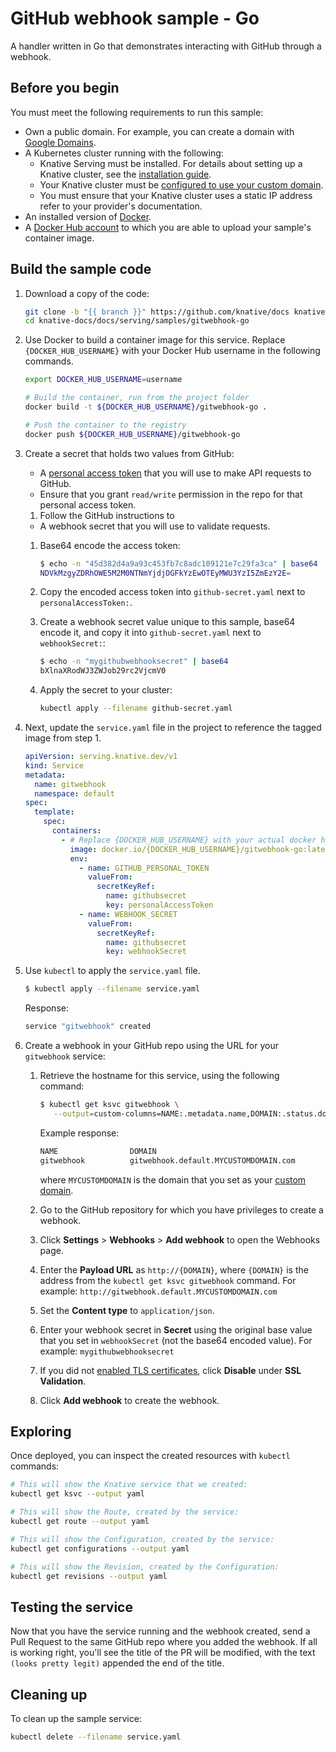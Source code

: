 # GitHub webhook sample - Go

A handler written in Go that demonstrates interacting with GitHub through a
webhook.

## Before you begin

You must meet the following requirements to run this sample:

- Own a public domain. For example, you can create a domain with
  [Google Domains](https://domains.google/).
- A Kubernetes cluster running with the following:
  - Knative Serving must be installed. For details about setting up a Knative
    cluster, see the [installation guide](../../../admin/install/serving/install-serving-with-yaml.md).
  - Your Knative cluster must be
    [configured to use your custom domain](../../using-a-custom-domain.md).
  - You must ensure that your Knative cluster uses a static IP address refer to your provider's documentation.
- An installed version of [Docker](https://www.docker.com).
- A [Docker Hub account](https://hub.docker.com/) to which you are able to
  upload your sample's container image.

## Build the sample code

1. Download a copy of the code:

   ```bash
   git clone -b "{{ branch }}" https://github.com/knative/docs knative-docs
   cd knative-docs/docs/serving/samples/gitwebhook-go
   ```

1. Use Docker to build a container image for this service. Replace
   `{DOCKER_HUB_USERNAME}` with your Docker Hub username in the following
   commands.

   ```bash
   export DOCKER_HUB_USERNAME=username

   # Build the container, run from the project folder
   docker build -t ${DOCKER_HUB_USERNAME}/gitwebhook-go .

   # Push the container to the registry
   docker push ${DOCKER_HUB_USERNAME}/gitwebhook-go
   ```

1. Create a secret that holds two values from GitHub:

   - A
     [personal access token](https://help.github.com/articles/creating-a-personal-access-token-for-the-command-line/)
     that you will use to make API requests to GitHub.
   - Ensure that you grant `read/write` permission in the repo for that personal
     access token.

   1. Follow the GitHub instructions to

   - A webhook secret that you will use to validate requests.

   1. Base64 encode the access token:

      ```bash
      $ echo -n "45d382d4a9a93c453fb7c8adc109121e7c29fa3ca" | base64
      NDVkMzgyZDRhOWE5M2M0NTNmYjdjOGFkYzEwOTEyMWU3YzI5ZmEzY2E=
      ```

   1. Copy the encoded access token into `github-secret.yaml` next to
      `personalAccessToken:`.

   1. Create a webhook secret value unique to this sample, base64 encode it, and
      copy it into `github-secret.yaml` next to `webhookSecret:`:

      ```bash
      $ echo -n "mygithubwebhooksecret" | base64
      bXlnaXRodWJ3ZWJob29rc2VjcmV0
      ```

   1. Apply the secret to your cluster:

      ```bash
      kubectl apply --filename github-secret.yaml
      ```

1. Next, update the `service.yaml` file in the project to reference the tagged
   image from step 1.

   ```yaml
   apiVersion: serving.knative.dev/v1
   kind: Service
   metadata:
     name: gitwebhook
     namespace: default
   spec:
     template:
       spec:
         containers:
           - # Replace {DOCKER_HUB_USERNAME} with your actual docker hub username
             image: docker.io/{DOCKER_HUB_USERNAME}/gitwebhook-go:latest
             env:
               - name: GITHUB_PERSONAL_TOKEN
                 valueFrom:
                   secretKeyRef:
                     name: githubsecret
                     key: personalAccessToken
               - name: WEBHOOK_SECRET
                 valueFrom:
                   secretKeyRef:
                     name: githubsecret
                     key: webhookSecret
   ```

1. Use `kubectl` to apply the `service.yaml` file.

   ```bash
   $ kubectl apply --filename service.yaml
   ```

   Response:

   ```bash
   service "gitwebhook" created
   ```

1. Create a webhook in your GitHub repo using the URL for your `gitwebhook`
   service:

   1. Retrieve the hostname for this service, using the following command:

      ```bash
      $ kubectl get ksvc gitwebhook \
         --output=custom-columns=NAME:.metadata.name,DOMAIN:.status.domain
      ```

      Example response:

      ```bash
      NAME                DOMAIN
      gitwebhook          gitwebhook.default.MYCUSTOMDOMAIN.com
      ```

      where `MYCUSTOMDOMAIN` is the domain that you set as your
      [custom domain](../../using-a-custom-domain.md).

   1. Go to the GitHub repository for which you have privileges to create a
      webhook.

   1. Click **Settings** > **Webhooks** > **Add webhook** to open the Webhooks
      page.

   1. Enter the **Payload URL** as `http://{DOMAIN}`, where `{DOMAIN}` is the
      address from the `kubectl get ksvc gitwebhook` command. For example:
      `http://gitwebhook.default.MYCUSTOMDOMAIN.com`

   1. Set the **Content type** to `application/json`.

   1. Enter your webhook secret in **Secret** using the original base value that
      you set in `webhookSecret` (not the base64 encoded value). For example:
      `mygithubwebhooksecret`

   1. If you did not [enabled TLS certificates](../../using-a-tls-cert.md),
      click **Disable** under **SSL Validation**.

   1. Click **Add webhook** to create the webhook.

## Exploring

Once deployed, you can inspect the created resources with `kubectl` commands:

```bash
# This will show the Knative service that we created:
kubectl get ksvc --output yaml

# This will show the Route, created by the service:
kubectl get route --output yaml

# This will show the Configuration, created by the service:
kubectl get configurations --output yaml

# This will show the Revision, created by the Configuration:
kubectl get revisions --output yaml
```

## Testing the service

Now that you have the service running and the webhook created, send a Pull
Request to the same GitHub repo where you added the webhook. If all is working
right, you'll see the title of the PR will be modified, with the text
`(looks pretty legit)` appended the end of the title.

## Cleaning up

To clean up the sample service:

```bash
kubectl delete --filename service.yaml
```
